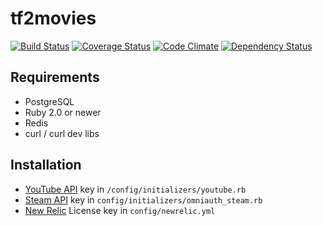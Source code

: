 # tf2movies

[![Build Status](https://travis-ci.org/nTraum/tf2movies.png)](https://travis-ci.org/nTraum/tf2movies)
[![Coverage Status](https://coveralls.io/repos/nTraum/tf2movies/badge.png?branch=master)](https://coveralls.io/r/nTraum/tf2movies?branch=master)
[![Code Climate](https://codeclimate.com/github/nTraum/tf2movies.png)](https://codeclimate.com/github/nTraum/tf2movies)
[![Dependency Status](https://gemnasium.com/nTraum/tf2movies.png)](https://gemnasium.com/nTraum/tf2movies)

## Requirements

* PostgreSQL
* Ruby 2.0 or newer
* Redis
* curl / curl dev libs

## Installation

* [YouTube API](https://cloud.google.com/console/project) key in `/config/initializers/youtube.rb`
* [Steam API](http://steamcommunity.com/dev) key in `config/initializers/omniauth_steam.rb`
* [New Relic](http://newrelic.com/) License key in `config/newrelic.yml`
